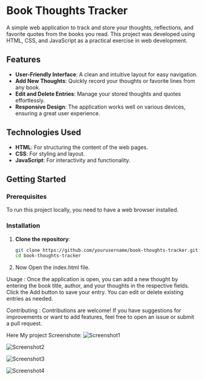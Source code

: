 # Book Thoughts Tracker

A simple web application to track and store your thoughts, reflections, and favorite quotes from the books you read. This project was developed using HTML, CSS, and JavaScript as a practical exercise in web development.

## Features
- **User-Friendly Interface**: A clean and intuitive layout for easy navigation.
- **Add New Thoughts**: Quickly record your thoughts or favorite lines from any book.
- **Edit and Delete Entries**: Manage your stored thoughts and quotes effortlessly.
- **Responsive Design**: The application works well on various devices, ensuring a great user experience.

## Technologies Used
- **HTML**: For structuring the content of the web pages.
- **CSS**: For styling and layout.
- **JavaScript**: For interactivity and functionality.

## Getting Started

### Prerequisites
To run this project locally, you need to have a web browser installed.

### Installation
1. **Clone the repository**:  
   ```bash
   git clone https://github.com/yourusername/book-thoughts-tracker.git
   cd book-thoughts-tracker
2. Now Open the index.html file. 

Usage : 
  Once the application is open, you can add a new thought by entering the book title, author, and your thoughts in the respective fields.
  Click the Add button to save your entry.
  You can edit or delete existing entries as needed.

Contributing : 
Contributions are welcome! If you have suggestions for improvements or want to add features, feel free to open an issue or submit a pull request.


Here My project Screenshote:
![Screenshot1](https://github.com/user-attachments/assets/0a52c6fb-ce93-4440-b375-b21b1f18afd0)

![Screenshot2](https://github.com/user-attachments/assets/94364a2a-ab2a-483e-ada5-0e1830d8f148)

![Screenshot3](https://github.com/user-attachments/assets/dd3a4d6d-3f10-4f15-a25b-12885f15010e)

![Screenshot4](https://github.com/user-attachments/assets/d69cc0d9-2401-486d-9f8d-dadaf6a7704c)



